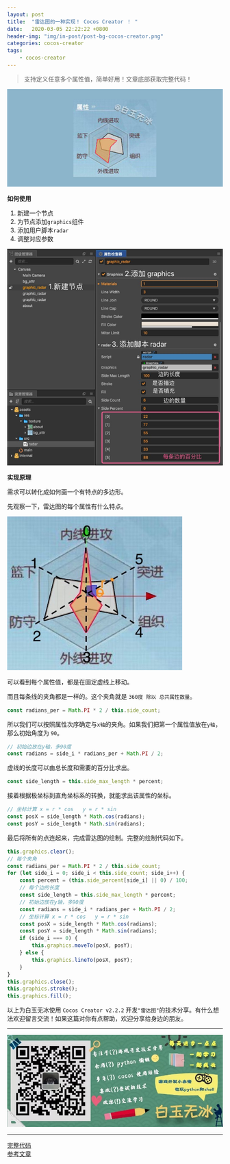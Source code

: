 ```yaml
---
layout: post
title:  "雷达图的一种实现！ Cocos Creator ！ "
date:   2020-03-05 22:22:22 +0800
header-img: "img/in-post/post-bg-cocos-creator.png"
categories: cocos-creator
tags:
    - cocos-creator
---
```


> 支持定义任意多个属性值，简单好用！文章底部获取完整代码！

![](/img/in-post/202003/05-01.jpg)  

**如何使用**

1. 新建一个节点  
2. 为节点添加`graphics`组件  
3. 添加用户脚本`radar`  
4. 调整对应参数  

![](/img/in-post/202003/05-02.jpg)  


**实现原理**

需求可以转化成如何画一个有特点的多边形。  

先观察一下，雷达图的每个属性有什么特点。  

![](/img/in-post/202003/05-03.jpg)  

可以看到每个属性值，都是在固定虚线上移动。  

而且每条线的夹角都是一样的。这个夹角就是 `360度 除以 总共属性数量`。  

```js
const radians_per = Math.PI * 2 / this.side_count;
```

所以我们可以按照属性次序确定与`x轴`的夹角。如果我们把第一个属性值放在`y轴`，那么初始角度为 `90`。

```js
// 初始边放在y轴，多90度
const radians = side_i * radians_per + Math.PI / 2;
```

虚线的长度可以由总长度和需要的百分比求出。  

```js
const side_length = this.side_max_length * percent;
```

接着根据极坐标到直角坐标系的转换，就能求出该属性的坐标。  

```js
// 坐标计算 x = r * cos   y = r * sin
const posX = side_length * Math.cos(radians);
const posY = side_length * Math.sin(radians);
```

最后将所有的点连起来，完成雷达图的绘制。完整的绘制代码如下。  

```js
this.graphics.clear();
// 每个夹角
const radians_per = Math.PI * 2 / this.side_count;
for (let side_i = 0; side_i < this.side_count; side_i++) {
    const percent = (this.side_percent[side_i] || 0) / 100;
    // 每个边的长度
    const side_length = this.side_max_length * percent;
    // 初始边放在y轴，多90度
    const radians = side_i * radians_per + Math.PI / 2;
    // 坐标计算 x = r * cos   y = r * sin
    const posX = side_length * Math.cos(radians);
    const posY = side_length * Math.sin(radians);
    if (side_i === 0) {
        this.graphics.moveTo(posX, posY);
    } else {
        this.graphics.lineTo(posX, posY);
    }
}
this.graphics.close();
this.graphics.stroke();
this.graphics.fill();
```

以上为白玉无冰使用 `Cocos Creator v2.2.2` 开发`"雷达图"`的技术分享。有什么想法欢迎留言交流！如果这篇对你有点帮助，欢迎分享给身边的朋友。  
<!--  -->

---

![](/img/in-post/bottom.png)  

---


[完整代码](https://github.com/baiyuwubing/cocos-creator-examples/tree/master/radar)   
[参考文章](https://mp.weixin.qq.com/s/hgybmgTHlga0KgHfz1vIfg)